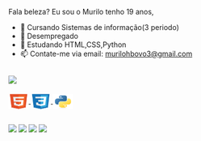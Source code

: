 Fala beleza? Eu sou o Murilo tenho 19 anos,

- 📖 Cursando Sistemas de informação(3 periodo)
- 🔭 Desempregado
- 🌱 Estudando HTML,CSS,Python
- 📫 Contate-me via email: murilohbovo3@gmail.com

##

<div>
	<a href="https:/https://github.com/mubovo">
	<img width="42%" src="https://github-readme-stats.vercel.app/api?username=mubovo&show_icons=true&theme=dracula&include_all_commits=true&count_private=true"/>
	
</div>
	<div style="display: inline_block"><br>
  <img align="center" alt="Murilo-HTML" height="30" width="40" src="https://raw.githubusercontent.com/devicons/devicon/master/icons/html5/html5-original.svg">
  <img align="center" alt="Murilo-CSS" height="30" width="40" src="https://raw.githubusercontent.com/devicons/devicon/master/icons/css3/css3-original.svg">
  <img align="center" alt="Murilo-Python" height="30" width="40" src="https://raw.githubusercontent.com/devicons/devicon/master/icons/python/python-original.svg">
</div>
	
##
	
<div> 
  <a href="https://instagram.com/mubovo" target="_blank"><img src="https://img.shields.io/badge/-Instagram-%23E4405F?style=for-the-badge&logo=instagram&logoColor=white" target="_blank"></a>
 	<a href="https://www.twitch.tv/blankzadaa" target="_blank"><img src="https://img.shields.io/badge/Twitch-9146FF?style=for-the-badge&logo=twitch&logoColor=white" target="_blank"></a>
  <a href = "mailto:murilohbovo3@gmail.com"><img src="https://img.shields.io/badge/-Gmail-%23333?style=for-the-badge&logo=gmail&logoColor=white" target="_blank"></a>
  <a href="https://www.linkedin.com/in/murilo-henrique-343749262/" target="_blank"><img src="https://img.shields.io/badge/-LinkedIn-%230077B5?style=for-the-badge&logo=linkedin&logoColor=white" target="_blank"></a> 
  
</div>
